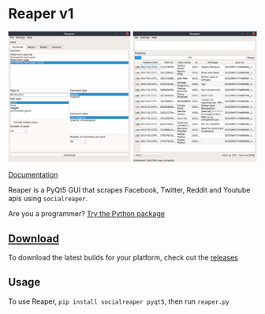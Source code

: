 # Reaper v1
![Input screenshot](img/both.png)

[Documentation](https://reaper.readthedocs.io)

Reaper is a PyQt5 GUI that scrapes Facebook, Twitter, Reddit and Youtube apis 
using `socialreaper`.

Are you a programmer? [Try the Python package](https://github.com/ScriptSmith/socialreaper)

## [Download](https://github.com/ScriptSmith/reaper/releases)
To download the latest builds for your platform, check out the [releases](https://github.com/ScriptSmith/reaper/releases)

## Usage
To use Reaper, `pip install socialreaper pyqt5`, then run `reaper.py`
